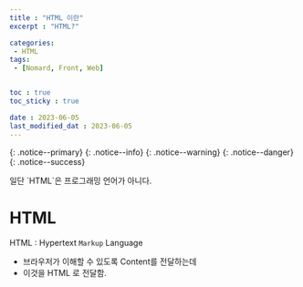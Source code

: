 ```yaml
---
title : "HTML 이란"
excerpt : "HTML?"

categories: 
 - HTML
tags: 
 - [Nomard, Front, Web]


toc : true
toc_sticky : true

date : 2023-06-05
last_modified_dat : 2023-06-05
---
```


{: .notice--primary}
{: .notice--info}
{: .notice--warning}
{: .notice--danger}
{: .notice--success}
 
<div class='notice--info' markdown='1'>
일단 `HTML`은  프로그래밍 언어가 아니다. 
</div>

# HTML  
HTML : Hypertext `Markup` Language  
- 브라우저가 이해할 수 있도록 Content를 전달하는데  
- 이것을 HTML 로 전달함.  